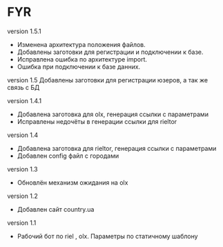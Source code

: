 # FYR

version 1.5.1
- Изменена архитектура положения файлов. 
- Добавлены заготовки для регистрации и подключении к базе. 
- Исправлена ошибка по архитектуре import.
- Ошибка при подключении к базе данних.

version 1.5
Добавлены заготовки для регистрации юзеров, а так же связь с БД

version 1.4.1
- Добавлена заготовка для olx, генерация ссылки с параметрами
- Исправлены недочёты в генерации ссылки для rieltor

version 1.4
- Добавлена заготовка для rieltor, генерация ссылки с параметрами
- Добавлен config файл с городами

version 1.3
- Обновлён механизм ожидания на olx

version 1.2
- Добавлен сайт country.ua

version 1.1
- Рабочий бот по riel , olx. Параметры по статичному шаблону
